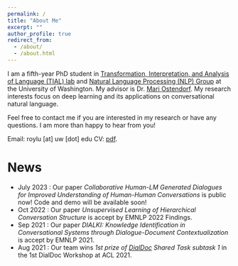 ```yaml
---
permalink: /
title: "About Me"
excerpt: ""
author_profile: true
redirect_from:
  - /about/
  - /about.html
---
```


I am a fifth-year PhD student in <a href="http://tial-uw.github.io/">Transformation, Interpretation, and Analysis of Language (TIAL) lab</a> and <a href="https://nlp.washington.edu/">Natural Language Processing (NLP) Group</a> at the University of Washington. My advisor is Dr. <a href="https://people.ece.uw.edu/ostendorf/" >Mari Ostendorf</a>. My research interests focus on deep learning and its applications on conversational natural language.

Feel free to contact me if you are interested in my research or have any questions. I am more than happy to hear from you!

Email: roylu [at] uw [dot] edu
CV: <a href="files/boru_roylu.pdf" target="_blank">pdf</a>.

News
========
* July 2023 : Our paper *Collaborative Human-LM Generated Dialogues for Improved Understanding of Human-Human Conversations* is public now! Code and demo will be available soon!
* Oct 2022 : Our paper *Unsupervised Learning of Hierarchical Conversation Structure* is accept by EMNLP 2022 Findings.
* Sep 2021 : Our paper *DIALKI: Knowledge Identification in Conversational Systems through Dialogue-Document Contextualization* is accept by EMNLP 2021.
* Aug 2021 : Our team wins *1st prize of [DialDoc](https://doc2dial.github.io/) Shared Task subtask 1* in the 1st DialDoc Workshop at ACL 2021.
